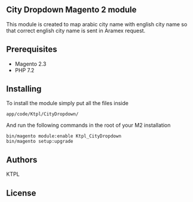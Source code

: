 ## City Dropdown Magento 2 module

This module is created to map arabic city name with english city name so that correct english city name is sent in  Aramex request.


## Prerequisites

* Magento 2.3
* PHP 7.2


## Installing

To install the module simply put all the files inside 

```
app/code/Ktpl/CityDropdown/

```

And run the following commands in the root of your M2 installation

```
bin/magento module:enable Ktpl_CityDropdown
bin/magento setup:upgrade

```

## Authors
  KTPL


## License
